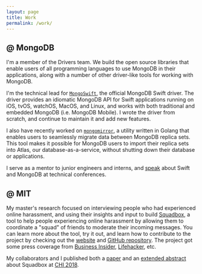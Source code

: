 ```yaml
---
layout: page
title: Work
permalink: /work/
---
```


## **@ MongoDB**
I'm a member of the Drivers team. We build the open source libraries that enable users of all programming languages to use MongoDB in their applications, along with a number of other driver-like tools for working with MongoDB. 

I'm the technical lead for [`MongoSwift`](https://www.github.com/mongodb/mongo-swift-driver), the official MongoDB Swift driver. The driver provides an idiomatic MongoDB API for Swift applications running on iOS, tvOS, watchOS, MacOS, and Linux, and works with both traditional and embedded MongoDB (i.e. MongoDB Mobile). I wrote the driver from scratch, and continue to maintain it and add new features.

I also have recently worked on [`mongomirror`](https://docs.atlas.mongodb.com/import/mongomirror/), a utility written in Golang that enables users to seamlessly migrate data between MongoDB replica sets. This tool makes it possible for MongoDB users to import their replica sets into Atlas, our database-as-a-service, without shutting down their database or applications.

I serve as a mentor to junior engineers and interns, and [speak](/speaking) about Swift and MongoDB at technical conferences.

## **@ MIT**
My master's research focused on interviewing people who had experienced online harassment, and using their insights and input to build [Squadbox](https://squadbox.org), a tool to help people experiencing online harassment by allowing them to coordinate a "squad" of friends to moderate their incoming messages. 
You can learn more about the tool, try it out, and learn how to contribute to the project by checking out the [website](https://squadbox.org) and [GitHub repository](https://www.github.com/amyxzhang/squadbox). 
The project got some press coverage from [Business Insider](http://www.businessinsider.com/mit-researchers-squadbox-lets-friends-combat-online-harassment-2018-4), [Lifehacker](https://lifehacker.com/recruit-your-friends-to-stop-online-harassment-1825041913), etc. 

My collaborators and I published both a [paper](/files/squadbox-paper.pdf) and an [extended abstract](/files/squadbox-demo.pdf) about Squadbox at [CHI 2018](https://www.chi2018.acm.org).